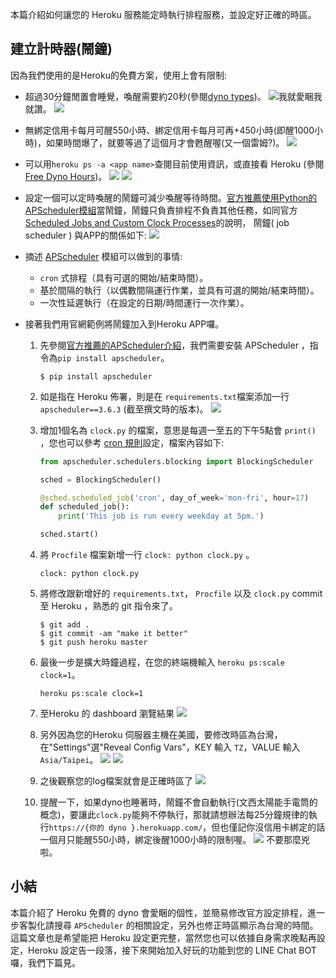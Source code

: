 本篇介紹如何讓您的 Heroku 服務能定時執行排程服務，並設定好正確的時區。

## 建立計時器(鬧鐘)
因為我們使用的是Heroku的免費方案，使用上會有限制:
- 超過30分鐘閒置會睡覺，喚醒需要約20秒(參閱[dyno types](https://devcenter.heroku.com/articles/dyno-types))。
  ![](https://i.imgur.com/gdQBFuF.png)我就愛睏我就讚。
  ![](https://i.imgur.com/nYnKcgj.png)
- 無綁定信用卡每月可醒550小時、綁定信用卡每月可再+450小時(即醒1000小時)，如果時間爆了，就要等過了這個月才會甦醒喔(又一個雷姆?)。
  ![](https://i.imgur.com/9meztMp.png)

- 可以用`heroku ps -a <app name>`查閱目前使用資訊，或直接看 Heroku (參閱 [Free Dyno Hours](https://devcenter.heroku.com/articles/free-dyno-hours#dyno-sleeping))。
  ![](https://i.imgur.com/iCq8Sug.png)
  ![](https://i.imgur.com/MTQntpv.png)

- 設定一個可以定時喚醒的鬧鐘可減少喚醒等待時間。[官方推薦使用Python的APScheduler模組](https://devcenter.heroku.com/articles/clock-processes-python)當鬧鐘，鬧鐘只負責排程不負責其他任務，如同官方[Scheduled Jobs and Custom Clock Processes](https://devcenter.heroku.com/articles/scheduled-jobs-custom-clock-processes#overview)的說明， 鬧鐘( job scheduler ) 與APP的關係如下:
    ![](https://i.imgur.com/bj1LClC.png)

- 摘述 [APScheduler](https://apscheduler.readthedocs.io/en/3.0/) 模組可以做到的事情:
    - `cron` 式排程（具有可選的開始/結束時間）。
    - 基於間隔的執行（以偶數間隔運行作業，並具有可選的開始/結束時間）。
    - 一次性延遲執行（在設定的日期/時間運行一次作業）。
- 接著我們用官網範例將鬧鐘加入到Heroku APP囉。

    1. 先參閱[官方推薦的APScheduler介紹](https://devcenter.heroku.com/articles/clock-processes-python)，我們需要安裝 APScheduler ，指令為`pip install apscheduler`。
        ```
        $ pip install apscheduler
        ```
    3. 如是指在 Heroku 佈署，則是在 `requirements.txt`檔案添加一行`apscheduler==3.6.3` (截至撰文時的版本)。
        ![](https://i.imgur.com/UjKFuEL.png)

    5. 增加1個名為 `clock.py` 的檔案，意思是每週一至五的下午5點會 `print()` ，您也可以參考 [cron 規則](https://en.wikipedia.org/wiki/Cron)設定，檔案內容如下:
        ```python
        from apscheduler.schedulers.blocking import BlockingScheduler

        sched = BlockingScheduler()

        @sched.scheduled_job('cron', day_of_week='mon-fri', hour=17)
        def scheduled_job():
            print('This job is run every weekday at 5pm.')

        sched.start()
        ```
    4. 將 `Procfile` 檔案新增一行 `clock: python clock.py` 。
       ```
       clock: python clock.py
       ```
    5. 將修改跟新增好的 `requirements.txt`， `Procfile` 以及 `clock.py` commit 至 Heroku ，熟悉的 git 指令來了。
        ```
        $ git add .
        $ git commit -am "make it better"
        $ git push heroku master
        ```
    6. 最後一步是擴大時鐘過程，在您的終端機輸入 `heroku ps:scale clock=1`。
        ```
        heroku ps:scale clock=1
        ```
    7. 至Heroku 的 dashboard 瀏覽結果
       ![](https://i.imgur.com/0egkHL0.png)
       
    8. 另外因為您的Heroku 伺服器主機在美國，要修改時區為台灣，在"Settings"選"Reveal Config Vars"，KEY 輸入 `TZ`，VALUE 輸入 `Asia/Taipei`。
       ![](https://i.imgur.com/nCcN9Iu.png)
       ![](https://i.imgur.com/tjvhq8K.png)
    9. 之後觀察您的log檔案就會是正確時區了
       ![](https://i.imgur.com/2xJjSTr.png)
   10. 提醒一下，如果dyno也睡著時，鬧鐘不會自動執行(文西太陽能手電筒的概念)，要讓此`clock.py`能夠不停執行，那就請想辦法每25分鐘規律的執行`https://{你的 dyno }.herokuapp.com/`，但也僅記你沒信用卡綁定的話一個月只能醒550小時，綁定後醒1000小時的限制喔。
      ![](https://i.imgur.com/v1Hu2zn.png)
      不要那麼兇啦。


## 小結
本篇介紹了 Heroku 免費的 dyno 會愛睏的個性，並簡易修改官方設定排程，進一步客製化請搜尋 `APScheduler` 的相關設定，另外也修正時區顯示為台灣的時間。這篇文章也是希望能把 Heroku 設定更完整，當然您也可以依據自身需求晚點再設定，Heroku 設定告一段落，接下來開始加入好玩的功能到您的 LINE Chat BOT 囉，我們下篇見。
